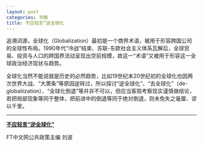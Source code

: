 ```yaml
---
layout: post
categories: 书摘
title: 不应轻言“逆全球化
---
```


追溯词源，全球化（Globalization）最初是一个商界术语，被用于形容跨国公司的全球性布局。1990年代“冷战”结束、苏联-东欧社会主义体系瓦解后，全球贸易、投资与人口的跨国界流动呈现出空前规模，故这一“术语”又被用于形容这一全球政治经济现状与趋势。

全球化当然不能说就是历史的必然趋势，比如19世纪末20世纪初的全球化也因两次世界大战、“大萧条”等原因逆转过，所以探讨“逆全球化”、“去全球化”（de-globaliization）、“全球化倒退”等并非不可以，但应当客观考察现实谨慎做结论，若把局部现象等同于整体，把前进中的倒退等同于绝对倒退，则未免失之毫厘、谬以千里。

---

**[不应轻言“逆全球化”](http://www.ftchinese.com/story/001076876)**

FT中文网公共政策主编 刘波